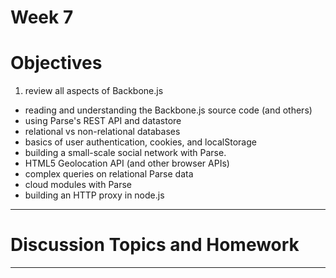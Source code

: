 # Week 7

# Objectives

1. review all aspects of Backbone.js
- reading and understanding the Backbone.js source code (and others)
- using Parse's REST API and datastore
- relational vs non-relational databases
- basics of user authentication, cookies, and localStorage
- building a small-scale social network with Parse.
- HTML5 Geolocation API (and other browser APIs)
- complex queries on relational Parse data
- cloud modules with Parse
- building an HTTP proxy in node.js

---

# Discussion Topics and Homework

---

